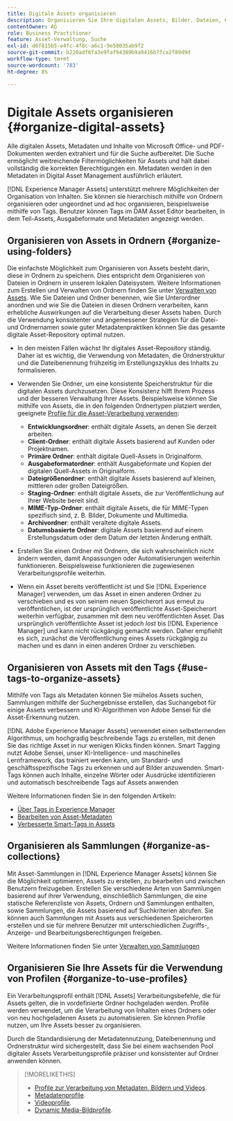 ```yaml
---
title: Digitale Assets organisieren
description: Organisieren Sie Ihre digitalen Assets, Bilder, Dateien, Ordner usw. mithilfe von Experience Manager.
contentOwner: AG
role: Business Practitioner
feature: Asset-Verwaltung, Suche
exl-id: d6f815b5-e4fc-4f8c-a6c1-9e50035ab9f2
source-git-commit: b220adf6fa3e9faf94389b9a9416b7fca2f89d9d
workflow-type: tm+mt
source-wordcount: '783'
ht-degree: 8%

---
```


# Digitale Assets organisieren {#organize-digital-assets}

Alle digitalen Assets, Metadaten und Inhalte von Microsoft Office- und PDF-Dokumenten werden extrahiert und für die Suche aufbereitet. Die Suche ermöglicht weitreichende Filtermöglichkeiten für Assets und hält dabei vollständig die korrekten Berechtigungen ein. Metadaten werden in den Metadaten in Digital Asset Management ausführlich erläutert.

[!DNL Experience Manager Assets] unterstützt mehrere Möglichkeiten der Organisation von Inhalten. Sie können sie hierarchisch mithilfe von Ordnern organisieren oder ungeordnet und ad hoc organisieren, beispielsweise mithilfe von Tags. Benutzer können Tags im DAM Asset Editor bearbeiten, in dem Teil-Assets, Ausgabeformate und Metadaten angezeigt werden.

## Organisieren von Assets in Ordnern {#organize-using-folders}

Die einfachste Möglichkeit zum Organisieren von Assets besteht darin, diese in Ordnern zu speichern. Dies entspricht dem Organisieren von Dateien in Ordnern in unserem lokalen Dateisystem. Weitere Informationen zum Erstellen und Verwalten von Ordnern finden Sie unter [Verwalten von Assets](manage-assets.md). Wie Sie Dateien und Ordner benennen, wie Sie Unterordner anordnen und wie Sie die Dateien in diesen Ordnern verarbeiten, kann erhebliche Auswirkungen auf die Verarbeitung dieser Assets haben. Durch die Verwendung konsistenter und angemessener Strategien für die Datei- und Ordnernamen sowie guter Metadatenpraktiken können Sie das gesamte digitale Asset-Repository optimal nutzen.

* In den meisten Fällen wächst Ihr digitales Asset-Repository ständig. Daher ist es wichtig, die Verwendung von Metadaten, die Ordnerstruktur und die Dateibenennung frühzeitig im Erstellungszyklus des Inhalts zu formalisieren.
* Verwenden Sie Ordner, um eine konsistente Speicherstruktur für die digitalen Assets durchzusetzen. Diese Konsistenz hilft Ihrem Prozess und der besseren Verwaltung Ihrer Assets. Beispielsweise können Sie mithilfe von Assets, die in den folgenden Ordnertypen platziert werden, geeignete [Profile für die Asset-Verarbeitung verwenden](processing-profiles.md):

   * **Entwicklungsordner**: enthält digitale Assets, an denen Sie derzeit arbeiten.
   * **Client-Ordner**: enthält digitale Assets basierend auf Kunden oder Projektnamen.
   * **Primäre Ordner**: enthält digitale Quell-Assets in Originalform.
   * **Ausgabeformatordner**: enthält Ausgabeformate und Kopien der digitalen Quell-Assets in Originalform.
   * **Dateigrößenordner**: enthält digitale Assets basierend auf kleinen, mittleren oder großen Dateigrößen.
   * **Staging-Ordner**: enthält digitale Assets, die zur Veröffentlichung auf Ihrer Website bereit sind.
   * **MIME-Typ-Ordner**: enthält digitale Assets, die für MIME-Typen spezifisch sind, z. B. Bilder, Dokumente und Multimedia.
   * **Archivordner**: enthält veraltete digitale Assets.
   * **Datumsbasierte Ordner**: digitale Assets basierend auf einem Erstellungsdatum oder dem Datum der letzten Änderung enthält.

* Erstellen Sie einen Ordner mit Ordnern, die sich wahrscheinlich nicht ändern werden, damit Anpassungen oder Automatisierungen weiterhin funktionieren. Beispielsweise funktionieren die zugewiesenen Verarbeitungsprofile weiterhin.
* Wenn ein Asset bereits veröffentlicht ist und Sie [!DNL Experience Manager] verwenden, um das Asset in einen anderen Ordner zu verschieben und es von seinem neuen Speicherort aus erneut zu veröffentlichen, ist der ursprünglich veröffentlichte Asset-Speicherort weiterhin verfügbar, zusammen mit dem neu veröffentlichten Asset. Das ursprünglich veröffentlichte Asset ist jedoch *lost* bis [!DNL Experience Manager] und kann nicht rückgängig gemacht werden. Daher empfiehlt es sich, zunächst die Veröffentlichung eines Assets rückgängig zu machen und es dann in einen anderen Ordner zu verschieben.

## Organisieren von Assets mit den Tags {#use-tags-to-organize-assets}

Mithilfe von Tags als Metadaten können Sie mühelos Assets suchen, Sammlungen mithilfe der Suchergebnisse erstellen, das Suchangebot für einige Assets verbessern und KI-Algorithmen von Adobe Sensei für die Asset-Erkennung nutzen.

[!DNL Adobe Experience Manager Assets] verwendet einen selbstlernenden Algorithmus, um hochgradig beschreibende Tags zu erstellen, mit denen Sie das richtige Asset in nur wenigen Klicks finden können. Smart Tagging nutzt Adobe Sensei, unser KI-Intelligence- und maschinelles Lernframework, das trainiert werden kann, um Standard- und geschäftsspezifische Tags zu erkennen und auf Bilder anzuwenden. Smart-Tags können auch Inhalte, einzelne Wörter oder Ausdrücke identifizieren und automatisch beschreibende Tags auf Assets anwenden

Weitere Informationen finden Sie in den folgenden Artikeln:

* [Über Tags in Experience Manager](/help/sites-authoring/tags.md)
* [Bearbeiten von Asset-Metadaten](metadata.md)
* [Verbesserte Smart-Tags in Assets](enhanced-smart-tags.md)

## Organisieren als Sammlungen {#organize-as-collections}

Mit Asset-Sammlungen in [!DNL Experience Manager Assets] können Sie die Möglichkeit optimieren, Assets zu erstellen, zu bearbeiten und zwischen Benutzern freizugeben. Erstellen Sie verschiedene Arten von Sammlungen basierend auf ihrer Verwendung, einschließlich Sammlungen, die eine statische Referenzliste von Assets, Ordnern und Sammlungen enthalten, sowie Sammlungen, die Assets basierend auf Suchkriterien abrufen.  Sie können auch Sammlungen mit Assets aus verschiedenen Speicherorten erstellen und sie für mehrere Benutzer mit unterschiedlichen Zugriffs-, Anzeige- und Bearbeitungsberechtigungen freigeben.

Weitere Informationen finden Sie unter [Verwalten von Sammlungen](manage-collections.md)

<!-- TBD items: add screenshots where applicable
Any hints/recommendations of when to use what method of organizing? Some examples of how organizing helps towards a better taxonomy and improved content velocity.
Add back links to blog posts by marketing?
-->

## Organisieren Sie Ihre Assets für die Verwendung von Profilen {#organize-to-use-profiles}

Ein Verarbeitungsprofil enthält [!DNL Assets] Verarbeitungsbefehle, die für Assets gelten, die in vordefinierte Ordner hochgeladen werden. Profile werden verwendet, um die Verarbeitung von Inhalten eines Ordners oder von neu hochgeladenen Assets zu automatisieren. Sie können Profile nutzen, um Ihre Assets besser zu organisieren.

Durch die Standardisierung der Metadatennutzung, Dateibenennung und Ordnerstruktur wird sichergestellt, dass Sie bei einem wachsenden Pool digitaler Assets Verarbeitungsprofile präziser und konsistenter auf Ordner anwenden können.

>[!MORELIKETHIS]
>
>* [Profile zur Verarbeitung von Metadaten, Bildern und Videos](processing-profiles.md).
>* [Metadatenprofile](/help/assets/metadata-config.md#metadata-profiles).
>* [Videoprofile](video-profiles.md).
>* [Dynamic Media-Bildprofile](image-profiles.md).

